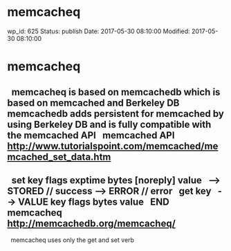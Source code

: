 # memcacheq


wp_id: 625
Status: publish
Date: 2017-05-30 08:10:00
Modified: 2017-05-30 08:10:00


memcacheq
======
 
memcacheq is based on memcachedb which is based on memcached and Berkeley DB
memcachedb adds persistent for memcached by using Berkeley DB and is fully compatible with the memcached API
 
memcached API http://www.tutorialspoint.com/memcached/memcached_set_data.htm
------
 
set key flags exptime bytes [noreply] 
value 
 
--> STORED // success
--> ERROR // error
 
get key
 
-->
VALUE key flags bytes
value
 
END
 
memcacheq http://memcachedb.org/memcacheq/
------
 
memcacheq uses only the get and set verb